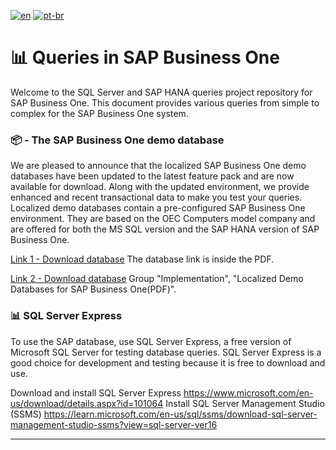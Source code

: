 [![en](https://img.shields.io/badge/lang-en-red.svg)](https://github.com/jonatasemidio/multilanguage-readme-pattern/blob/master/README.md)
[![pt-br](https://img.shields.io/badge/lang-pt--br-green.svg)](https://github.com/jonatasemidio/multilanguage-readme-pattern/blob/master/README.pt-br.md)

# 📊 Queries in SAP Business One

Welcome to the SQL Server and SAP HANA queries project repository for SAP Business One. 
This document provides various queries from simple to complex for the SAP Business One system.

### 📦 - The SAP Business One demo database
We are pleased to announce that the localized SAP Business One demo databases have been updated to the latest feature pack and are now available for download.
Along with the updated environment, we provide enhanced and recent transactional data to make you test your queries.
Localized demo databases contain a pre-configured SAP Business One environment. They are based on the OEC Computers model company and are offered for both the MS SQL version and the SAP HANA version of SAP Business One.

[Link 1 - Download database](https://community.sap.com/t5/enterprise-resource-planning-blogs-by-sap/localized-demo-databases-now-available-for-sap-business-one-10-0-fp-2011/ba-p/13488424)
The database link is inside the PDF.

[Link 2 - Download database](https://help.sap.com/docs/SAP_BUSINESS_ONE?locale=en-US) 
Group "Implementation", "Localized Demo Databases for SAP Business One(PDF)".

### 📊 SQL Server Express
To use the SAP database, use SQL Server Express, a free version of Microsoft SQL Server for testing database queries. SQL Server Express is a good choice for development and testing because it is free to download and use.

Download and install SQL Server Express https://www.microsoft.com/en-us/download/details.aspx?id=101064
Install SQL Server Management Studio (SSMS) https://learn.microsoft.com/en-us/sql/ssms/download-sql-server-management-studio-ssms?view=sql-server-ver16

---
